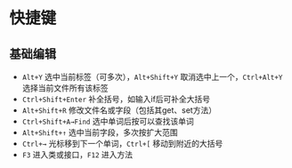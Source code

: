 # 快捷键

## 基础编辑

- `Alt+Y` 选中当前标签（可多次），`Alt+Shift+Y` 取消选中上一个，`Ctrl+Alt+Y` 选择当前文件所有该标签
- `Ctrl+Shift+Enter` 补全括号，如输入if后可补全大括号
- `Alt+Shift+R` 修改文件名或字段（包括其get、set方法）
- `Ctrl+Shift+A→Find` 选中单词后按可以查找该单词
- `Alt+Shift+↑` 选中当前字段，多次按扩大范围
- `Ctrl+→` 光标移到下一个单词，`Ctrl+[` 移动到附近的大括号
- `F3` 进入类或接口，`F12` 进入方法